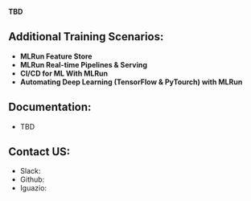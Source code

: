 
**TBD**

## Additional Training Scenarios:
* **MLRun Feature Store**
* **MLRun Real-time Pipelines & Serving**
* **CI/CD for ML With MLRun**
* **Automating Deep Learning (TensorFlow & PyTourch) with MLRun**

## Documentation:
* TBD


## Contact US:
* Slack:
* Github: 
* Iguazio:

